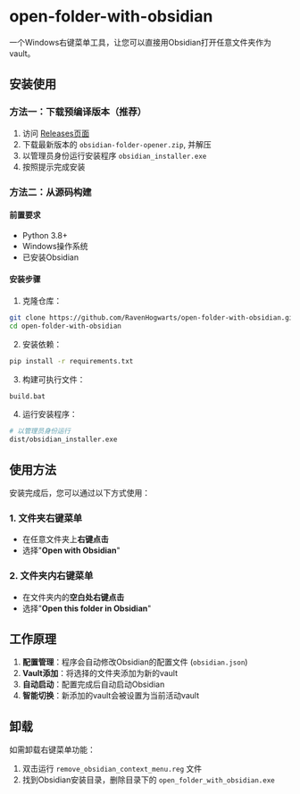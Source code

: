 # open-folder-with-obsidian

一个Windows右键菜单工具，让您可以直接用Obsidian打开任意文件夹作为vault。

## 安装使用

### 方法一：下载预编译版本（推荐）

1. 访问 [Releases页面](https://github.com/RavenHogwarts/open-folder-with-obsidian/releases)
2. 下载最新版本的 `obsidian-folder-opener.zip`, 并解压
3. 以管理员身份运行安装程序 `obsidian_installer.exe`
4. 按照提示完成安装

### 方法二：从源码构建

#### 前置要求

- Python 3.8+
- Windows操作系统
- 已安装Obsidian

#### 安装步骤

1. 克隆仓库：
```bash
git clone https://github.com/RavenHogwarts/open-folder-with-obsidian.git
cd open-folder-with-obsidian
```

2. 安装依赖：
```bash
pip install -r requirements.txt
```

3. 构建可执行文件：
```bash
build.bat
```

4. 运行安装程序：
```bash
# 以管理员身份运行
dist/obsidian_installer.exe
```

## 使用方法

安装完成后，您可以通过以下方式使用：

### 1. 文件夹右键菜单
- 在任意文件夹上**右键点击**
- 选择"**Open with Obsidian**"

### 2. 文件夹内右键菜单
- 在文件夹内的**空白处右键点击**
- 选择"**Open this folder in Obsidian**"

## 工作原理

1. **配置管理**：程序会自动修改Obsidian的配置文件 (`obsidian.json`)
2. **Vault添加**：将选择的文件夹添加为新的vault
3. **自动启动**：配置完成后自动启动Obsidian
4. **智能切换**：新添加的vault会被设置为当前活动vault

## 卸载

如需卸载右键菜单功能：

1. 双击运行 `remove_obsidian_context_menu.reg` 文件
2. 找到Obsidian安装目录，删除目录下的 `open_folder_with_obsidian.exe`